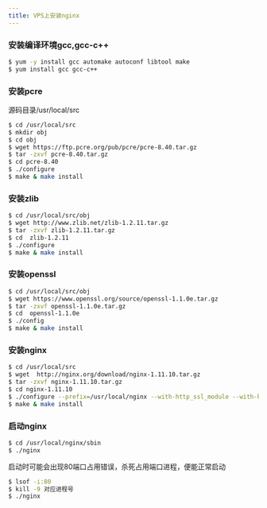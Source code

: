 ```yaml
---
title: VPS上安装nginx
---
```

### 安装编译环境gcc,gcc-c++

``` bash
$ yum -y install gcc automake autoconf libtool make
$ yum install gcc gcc-c++
```

### 安装pcre
源码目录/usr/local/src

```bash
$ cd /usr/local/src
$ mkdir obj
$ cd obj
$ wget https://ftp.pcre.org/pub/pcre/pcre-8.40.tar.gz
$ tar -zxvf pcre-8.40.tar.gz
$ cd pcre-8.40
$ ./configure
$ make & make install
```

### 安装zlib

``` bash
$ cd /usr/local/src/obj
$ wget http://www.zlib.net/zlib-1.2.11.tar.gz
$ tar -zxvf zlib-1.2.11.tar.gz
$ cd  zlib-1.2.11
$ ./configure
$ make & make install
```

### 安装openssl

``` bash
$ cd /usr/local/src/obj
$ wget https://www.openssl.org/source/openssl-1.1.0e.tar.gz
$ tar -zxvf openssl-1.1.0e.tar.gz
$ cd  openssl-1.1.0e
$ ./config
$ make & make install
```

### 安装nginx

``` bash
$ cd /usr/local/src
$ wget  http://nginx.org/download/nginx-1.11.10.tar.gz
$ tar -zxvf nginx-1.11.10.tar.gz
$ cd nginx-1.11.10
$ ./configure --prefix=/usr/local/nginx --with-http_ssl_module --with-http_v2_module --with-pcre=../obj/pcre-8.40 --with-zlib=../obj/zlib-1.2.11 --with-openssl=../obj/openssl-1.1.0e
$ make & make install
```

### 启动nginx

``` bash
$ cd /usr/local/nginx/sbin
$ ./nginx
```
启动时可能会出现80端口占用错误，杀死占用端口进程，便能正常启动

``` bash
$ lsof -i:80
$ kill -9 对应进程号
$ ./nginx
```